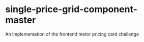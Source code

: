 # single-price-grid-component-master
An implementation of the frontend metor pricing card challenge
